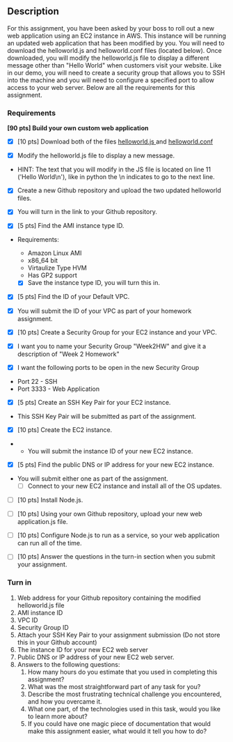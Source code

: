## Description

For this assignment, you have been asked by your boss to roll out a new web application using an EC2 instance in AWS. This instance will be running an updated web application that has been modified by you. You will need to download the helloworld.js and helloworld.conf files (located below). Once downloaded, you will modify the helloworld.js file to display a different message other than "Hello World" when customers visit your website. Like in our demo, you will need to create a security group that allows you to SSH into the machine and you will need to configure a specified port to allow access to your web server.  Below are all the requirements for this assignment.

### Requirements

**[90 pts] Build your own custom web application**

- [x] [10 pts] Download both of the files [helloworld.js ](https://maryville.instructure.com/courses/46481/files/7969028/download?wrap=1)and [helloworld.conf](https://maryville.instructure.com/courses/46481/files/8104598/download?wrap=1)

- [x] Modify the helloworld.js file to display a new message.

- HINT: The text that you will modify in the JS file is located on line 11 ('Hello World\n'), like in python the \n indicates to go to the next line.

- [x] Create a new Github repository and upload the two updated helloworld files.

- [x] You will turn in the link to your Github repository.

- [x] [5 pts] Find the AMI instance type ID.

- Requirements:

  - Amazon Linux AMI
  - x86_64 bit
  - Virtaulize Type HVM
  - Has GP2 support

  - [x] Save the instance type ID, you will turn this in.

- [x] [5 pts] Find the ID of your Default VPC.

- [x] You will submit the ID of your VPC as part of your homework assignment.

- [x] [10 pts] Create a Security Group for your EC2 instance and your VPC.

- [x] I want you to name your Security Group "Week2HW" and give it a description of "Week 2 Homework"

- [x] I want the following ports to be open in the new Security Group

- Port 22 - SSH
- Port 3333 - Web Application

- [x] [5 pts] Create an SSH Key Pair for your EC2 instance.

- This SSH Key Pair will be submitted as part of the assignment.

- [x] [10 pts] Create the EC2 instance.

- - You will submit the instance ID of your new EC2 instance.

- [x] [5 pts] Find the public DNS or IP address for your new EC2 instance.

- You will submit either one as part of the assignment.
  - [ ] Connect to your new EC2 instance and install all of the OS updates.

- [ ] [10 pts] Install Node.js.

- [ ] [10 pts] Using your own Github repository, upload your new web application.js file.

- [ ] [10 pts] Configure Node.js to run as a service, so your web application can run all of the time.

- [ ] [10 pts] Answer the questions in the turn-in section when you submit your assignment.

### Turn in

1. Web address for your Github repository containing the modified helloworld.js file
2. AMI instance ID
3. VPC ID
4. Security Group ID
5. Attach your SSH Key Pair to your assignment submission (Do not store this in your Github account)
6. The instance ID for your new EC2 web server
7. Public DNS or IP address of your new EC2 web server.
8. Answers to the following questions:
   1. How many hours do you estimate that you used in completing this assignment?
   2. What was the most straightforward part of any task for you?
   3. Describe the most frustrating technical challenge you encountered, and how you overcame it.
   4. What one part, of the technologies used in this task, would you like to learn more about?
   5. If you could have one magic piece of documentation that would make this assignment easier, what would it tell you how to do?